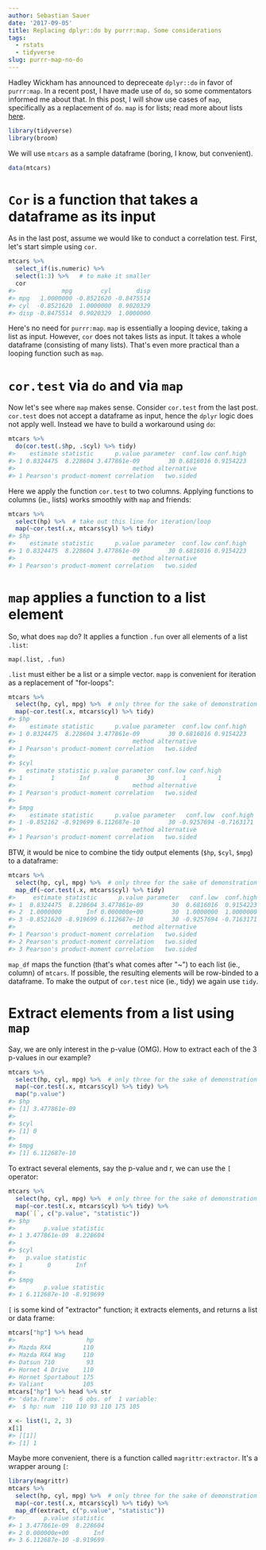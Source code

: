 ```yaml
---
author: Sebastian Sauer
date: '2017-09-05'
title: Replacing dplyr::do by purrr:map. Some considerations
tags:
  - rstats
  - tidyverse
slug: purrr-map-no-do
---
```





Hadley Wickham has announced to depreceate `dplyr::do` in favor of `purrr:map`. In a recent post, I have made use of `do`, so some commentators informed me about that. In this post, I will show use cases of `map`, specifically as a replacement of `do`. `map` is for lists; read more about lists [here](http://r4ds.had.co.nz/lists.html).


```r
library(tidyverse)
library(broom)
```

We will use `mtcars` as a sample dataframe (boring, I know, but convenient).



```r
data(mtcars)
```

# `Cor` is a function that takes a dataframe as its input

As in the last post, assume we would like to conduct a correlation test. First, let's start simple using `cor`.



```r
mtcars %>% 
  select_if(is.numeric) %>% 
  select(1:3) %>%   # to make it smaller
  cor
#>             mpg        cyl       disp
#> mpg   1.0000000 -0.8521620 -0.8475514
#> cyl  -0.8521620  1.0000000  0.9020329
#> disp -0.8475514  0.9020329  1.0000000
```

Here's no need for `purrr:map`. `map` is essentially a looping device, taking a list as input. However, `cor` does not takes lists as input. It takes a whole dataframe (consisting of many lists). That's even more practical than a looping function such as `map`.

# `cor.test` via `do` and via `map`

Now let's see where `map` makes sense. Consider `cor.test` from the last post. `cor.test` does not accept a dataframe as input, hence the `dplyr` logic does not apply well. Instead we have to build a workaround using `do`:



```r
mtcars %>% 
  do(cor.test(.$hp, .$cyl) %>% tidy)
#>    estimate statistic      p.value parameter  conf.low conf.high
#> 1 0.8324475  8.228604 3.477861e-09        30 0.6816016 0.9154223
#>                                 method alternative
#> 1 Pearson's product-moment correlation   two.sided
```

Here we apply the function `cor.test` to two columns. Applying functions to columns (ie., lists) works smoothly with `map` and friends:


```r
mtcars %>% 
  select(hp) %>%  # take out this line for iteration/loop
  map(~cor.test(.x, mtcars$cyl) %>% tidy)
#> $hp
#>    estimate statistic      p.value parameter  conf.low conf.high
#> 1 0.8324475  8.228604 3.477861e-09        30 0.6816016 0.9154223
#>                                 method alternative
#> 1 Pearson's product-moment correlation   two.sided
```

# `map` applies a function to a list element

So, what does `map` do? It applies a function `.fun` over all elements of a list `.list`:

`map(.list, .fun)`


`.list` must either be a list or a simple vector. `mapp` is convenient for iteration as a replacement of "for-loops":



```r
mtcars %>% 
  select(hp, cyl, mpg) %>%  # only three for the sake of demonstration
  map(~cor.test(.x, mtcars$cyl) %>% tidy)
#> $hp
#>    estimate statistic      p.value parameter  conf.low conf.high
#> 1 0.8324475  8.228604 3.477861e-09        30 0.6816016 0.9154223
#>                                 method alternative
#> 1 Pearson's product-moment correlation   two.sided
#> 
#> $cyl
#>   estimate statistic p.value parameter conf.low conf.high
#> 1        1       Inf       0        30        1         1
#>                                 method alternative
#> 1 Pearson's product-moment correlation   two.sided
#> 
#> $mpg
#>    estimate statistic      p.value parameter   conf.low  conf.high
#> 1 -0.852162 -8.919699 6.112687e-10        30 -0.9257694 -0.7163171
#>                                 method alternative
#> 1 Pearson's product-moment correlation   two.sided
```

BTW, it would be nice to combine the tidy output elements (`$hp`, `$cyl`, `$mpg`) to a dataframe:


```r
mtcars %>% 
  select(hp, cyl, mpg) %>%  # only three for the sake of demonstration
  map_df(~cor.test(.x, mtcars$cyl) %>% tidy)
#>     estimate statistic      p.value parameter   conf.low  conf.high
#> 1  0.8324475  8.228604 3.477861e-09        30  0.6816016  0.9154223
#> 2  1.0000000       Inf 0.000000e+00        30  1.0000000  1.0000000
#> 3 -0.8521620 -8.919699 6.112687e-10        30 -0.9257694 -0.7163171
#>                                 method alternative
#> 1 Pearson's product-moment correlation   two.sided
#> 2 Pearson's product-moment correlation   two.sided
#> 3 Pearson's product-moment correlation   two.sided
```

`map_df` maps the function (that's what comes after "~") to each list (ie., column) of `mtcars`. If possible, the resulting elements will be row-binded to a dataframe. To make the output of `cor.test` nice (ie., tidy) we again use `tidy`.



# Extract elements from a list using `map`

Say, we are only interest in the p-value (OMG). How to extract each of the 3 p-values in our example?


```r
mtcars %>% 
  select(hp, cyl, mpg) %>%  # only three for the sake of demonstration
  map(~cor.test(.x, mtcars$cyl) %>% tidy) %>% 
  map("p.value")
#> $hp
#> [1] 3.477861e-09
#> 
#> $cyl
#> [1] 0
#> 
#> $mpg
#> [1] 6.112687e-10
```

To extract several elements, say the p-value and r, we can use the `[` operator:


```r
mtcars %>% 
  select(hp, cyl, mpg) %>%  # only three for the sake of demonstration
  map(~cor.test(.x, mtcars$cyl) %>% tidy) %>% 
  map(`[`, c("p.value", "statistic"))
#> $hp
#>        p.value statistic
#> 1 3.477861e-09  8.228604
#> 
#> $cyl
#>   p.value statistic
#> 1       0       Inf
#> 
#> $mpg
#>        p.value statistic
#> 1 6.112687e-10 -8.919699
```

`[` is some kind of "extractor" function; it extracts elements, and returns a list or data frame:


```r
mtcars["hp"] %>% head
#>                    hp
#> Mazda RX4         110
#> Mazda RX4 Wag     110
#> Datsun 710         93
#> Hornet 4 Drive    110
#> Hornet Sportabout 175
#> Valiant           105
mtcars["hp"] %>% head %>% str
#> 'data.frame':	6 obs. of  1 variable:
#>  $ hp: num  110 110 93 110 175 105

x <- list(1, 2, 3)
x[1]
#> [[1]]
#> [1] 1
```


Maybe more convenient, there is a function called `magrittr:extractor`. It's a wrapper aroung `[`:


```r
library(magrittr)
mtcars %>% 
  select(hp, cyl, mpg) %>%  # only three for the sake of demonstration
  map(~cor.test(.x, mtcars$cyl) %>% tidy) %>% 
  map_df(extract, c("p.value", "statistic"))
#>        p.value statistic
#> 1 3.477861e-09  8.228604
#> 2 0.000000e+00       Inf
#> 3 6.112687e-10 -8.919699
```
